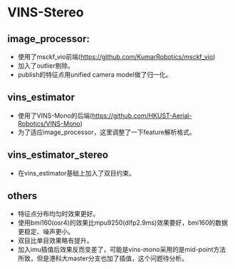 # VINS-Stereo
   
## image_processor:
- 使用了msckf_vio前端(https://github.com/KumarRobotics/msckf_vio)
- 加入了outlier剔除。
- publish的特征点用unified camera model做了归一化。

## vins_estimator
- 使用了VINS-Mono的后端(https://github.com/HKUST-Aerial-Robotics/VINS-Mono)
- 为了适应image_processor，这里调整了一下feature解析格式。


## vins_estimator_stereo
- 在vins_estimator基础上加入了双目约束。

## others
- 特征点分布均匀时效果更好。
- 使用bmi160(osr4)的效果比mpu9250(dlfp2.9ms)效果要好，bmi160的数据更稳定、噪声更小。
- 双目比单目效果略有提升。
- 加入imu插值后效果反而变差了，可能是vins-mono采用的是mid-point方法所致，但是港科大master分支也加了插值，这个问题待分析。

